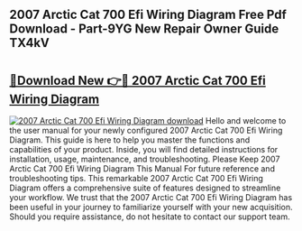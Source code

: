 ## 2007 Arctic Cat 700 Efi Wiring Diagram Free Pdf Download - Part-9YG New Repair Owner Guide TX4kV

# <h2><a href="http://dfnrcg.blite.top/?on=2007+Arctic+Cat+700+Efi+Wiring+Diagram">🔗Download New 👉🔴 2007 Arctic Cat 700 Efi Wiring Diagram</a></h2>

[![2007 Arctic Cat 700 Efi Wiring Diagram download](https://i.imgur.com/lujVjoI.png)](http://dfnrcg.blite.top/?on=2007+Arctic+Cat+700+Efi+Wiring+Diagram)
Hello and welcome to the user manual for your newly configured 2007 Arctic Cat 700 Efi Wiring Diagram. This guide is here to help you master the functions and capabilities of your product. Inside, you will find detailed instructions for installation, usage, maintenance, and troubleshooting. Please Keep 2007 Arctic Cat 700 Efi Wiring Diagram This Manual For future reference and troubleshooting tips. This remarkable 2007 Arctic Cat 700 Efi Wiring Diagram offers a comprehensive suite of features designed to streamline your workflow. We trust that the 2007 Arctic Cat 700 Efi Wiring Diagram has been useful in your journey to familiarize yourself with your new acquisition. Should you require assistance, do not hesitate to contact our support team.
